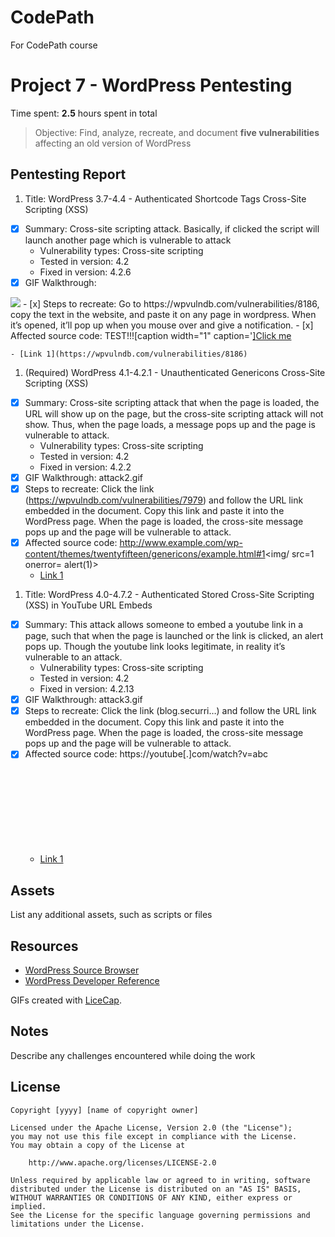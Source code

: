 # CodePath
For CodePath course

# Project 7 - WordPress Pentesting

Time spent: **2.5** hours spent in total

> Objective: Find, analyze, recreate, and document **five vulnerabilities** affecting an old version of WordPress

## Pentesting Report

1. Title: WordPress 3.7-4.4 - Authenticated Shortcode Tags Cross-Site Scripting (XSS)
  - [x] Summary: Cross-site scripting attack. Basically, if clicked the script will launch another page which is vulnerable to attack 
    - Vulnerability types: Cross-site scripting
    - Tested in version: 4.2
    - Fixed in version: 4.2.6
  - [x] GIF Walkthrough: 
  <img src=“https://github.com/sk8wt/CodePath/blob/master/attack1.gif” width=“800”>
  - [x] Steps to recreate: Go to https://wpvulndb.com/vulnerabilities/8186, copy the text in the website, and paste it on any page in wordpress. When it’s opened, it’ll pop up when you mouse over and give a notification.
  - [x] Affected source code:
TEST!!![caption width="1" caption='<a href="' ">]</a><a href="http://onMouseOver='alert(1)'">Click me</a>

    - [Link 1](https://wpvulndb.com/vulnerabilities/8186)
1. (Required) WordPress 4.1-4.2.1 - Unauthenticated Genericons Cross-Site Scripting (XSS)
  - [x] Summary: Cross-site scripting attack that when the page is loaded, the URL will show up on the page, but the cross-site scripting attack will not show. Thus, when the page loads, a message pops up and the page is vulnerable to attack. 
    - Vulnerability types: Cross-site scripting
    - Tested in version: 4.2
    - Fixed in version: 4.2.2
  - [x] GIF Walkthrough: attack2.gif
  - [x] Steps to recreate: Click the link (https://wpvulndb.com/vulnerabilities/7979) and follow the URL link embedded in the document. Copy this link and paste it into the WordPress page. When the page is loaded, the cross-site message pops up and the page will be vulnerable to attack.
  - [x] Affected source code:  http://www.example.com/wp-content/themes/twentyfifteen/genericons/example.html#1<img/ src=1 onerror= alert(1)>
    - [Link 1]( https://wpvulndb.com/vulnerabilities/7979 )
1. Title: WordPress  4.0-4.7.2 - Authenticated Stored Cross-Site Scripting (XSS) in YouTube URL Embeds
  - [x] Summary: This attack allows someone to embed a youtube link in a page, such that when the page is launched or the link is clicked, an alert pops up. Though the youtube link looks legitimate, in reality it’s vulnerable to an attack. 
    - Vulnerability types: Cross-site scripting
    - Tested in version: 4.2
    - Fixed in version: 4.2.13
  - [x] GIF Walkthrough: attack3.gif
  - [x] Steps to recreate: Click the link (blog.securri…) and follow the URL link embedded in the document. Copy this link and paste it into the WordPress page. When the page is loaded, the cross-site message pops up and the page will be vulnerable to attack. 
  - [x] Affected source code: https://youtube[.]com/watch?v=abc<svg onload=alert(1)>
    - [Link 1]( https://blog.sucuri.net/2017/03/stored-xss-in-wordpress-core.html)


## Assets

List any additional assets, such as scripts or files

## Resources

- [WordPress Source Browser](https://core.trac.wordpress.org/browser/)
- [WordPress Developer Reference](https://developer.wordpress.org/reference/)

GIFs created with [LiceCap](http://www.cockos.com/licecap/).

## Notes

Describe any challenges encountered while doing the work

## License

    Copyright [yyyy] [name of copyright owner]

    Licensed under the Apache License, Version 2.0 (the "License");
    you may not use this file except in compliance with the License.
    You may obtain a copy of the License at

        http://www.apache.org/licenses/LICENSE-2.0

    Unless required by applicable law or agreed to in writing, software
    distributed under the License is distributed on an "AS IS" BASIS,
    WITHOUT WARRANTIES OR CONDITIONS OF ANY KIND, either express or implied.
    See the License for the specific language governing permissions and
    limitations under the License.

